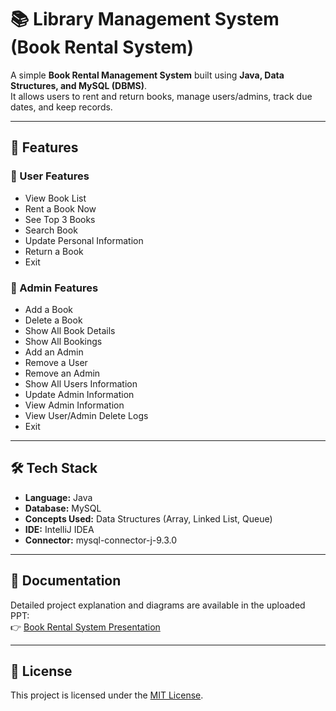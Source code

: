# 📚 Library Management System (Book Rental System)

A simple **Book Rental Management System** built using **Java, Data Structures, and MySQL (DBMS)**.  
It allows users to rent and return books, manage users/admins, track due dates, and keep records.

---

## 🚀 Features
### 👤 User Features
- View Book List  
- Rent a Book Now  
- See Top 3 Books  
- Search Book  
- Update Personal Information  
- Return a Book  
- Exit  

### 🔑 Admin Features
- Add a Book  
- Delete a Book  
- Show All Book Details  
- Show All Bookings  
- Add an Admin  
- Remove a User  
- Remove an Admin  
- Show All Users Information  
- Update Admin Information  
- View Admin Information  
- View User/Admin Delete Logs  
- Exit  

---

## 🛠️ Tech Stack
- **Language:** Java  
- **Database:** MySQL  
- **Concepts Used:** Data Structures (Array, Linked List, Queue)  
- **IDE:** IntelliJ IDEA  
- **Connector:** mysql-connector-j-9.3.0  

---

## 📑 Documentation
Detailed project explanation and diagrams are available in the uploaded PPT:  
👉 [Book Rental System Presentation](Book_Rental_System_Presentation.pptx)

---

## 📜 License
This project is licensed under the [MIT License](LICENSE).
